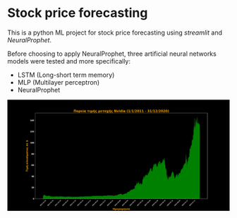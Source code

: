 # Stock price forecasting 

This is a python ML project for stock price forecasting using *streamlit* and *NeuralProphet*. 

Before choosing to apply NeuralProphet, three artificial neural networks models were tested and more specifically:

* LSTM (Long-short term memory)
* MLP (Multilayer perceptron)
* NeuralProphet

![AMD stock closing price area chart 01/01/2011 - 31/12/2020](https://github.com/stenikolaou/stock_price_forecasting/blob/master/images/area_chart.png)


